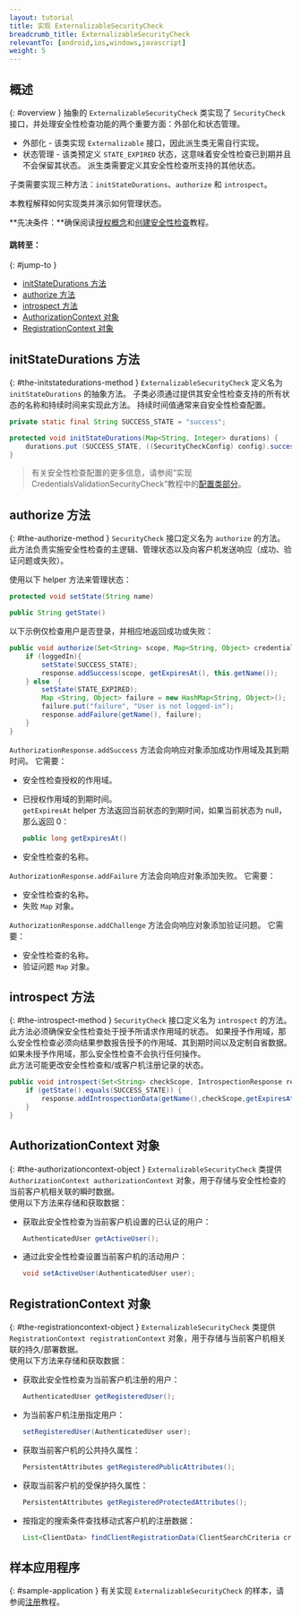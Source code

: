 ```yaml
---
layout: tutorial
title: 实现 ExternalizableSecurityCheck
breadcrumb_title: ExternalizableSecurityCheck
relevantTo: [android,ios,windows,javascript]
weight: 5
---
```

<!-- NLS_CHARSET=UTF-8 -->
## 概述
{: #overview }
抽象的 `ExternalizableSecurityCheck` 类实现了 `SecurityCheck` 接口，并处理安全性检查功能的两个重要方面：外部化和状态管理。

* 外部化 - 该类实现 `Externalizable` 接口，因此派生类无需自行实现。
* 状态管理 - 该类预定义 `STATE_EXPIRED` 状态，这意味着安全性检查已到期并且不会保留其状态。 派生类需要定义其安全性检查所支持的其他状态。

子类需要实现三种方法：`initStateDurations`、`authorize` 和 `introspect`。

本教程解释如何实现类并演示如何管理状态。

**先决条件：**确保阅读[授权概念](../)和[创建安全性检查](../creating-a-security-check)教程。

#### 跳转至：
{: #jump-to }
* [initStateDurations 方法](#the-initstatedurations-method)
* [authorize 方法](#the-authorize-method)
* [introspect 方法](#the-introspect-method)
* [AuthorizationContext 对象](#the-authorizationcontext-object)
* [RegistrationContext 对象](#the-registrationcontext-object)

## initStateDurations 方法
{: #the-initstatedurations-method }
`ExternalizableSecurityCheck` 定义名为 `initStateDurations` 的抽象方法。 子类必须通过提供其安全性检查支持的所有状态的名称和持续时间来实现此方法。 持续时间值通常来自安全性检查配置。

```java
private static final String SUCCESS_STATE = "success";

protected void initStateDurations(Map<String, Integer> durations) {
    durations.put (SUCCESS_STATE, ((SecurityCheckConfig) config).successStateExpirationSec);
}
```

> 有关安全性检查配置的更多信息，请参阅“实现 CredentialsValidationSecurityCheck”教程中的[配置类部分](../credentials-validation/security-check/#configuration-class)。

## authorize 方法
{: #the-authorize-method }
`SecurityCheck` 接口定义名为 `authorize` 的方法。 此方法负责实施安全性检查的主逻辑、管理状态以及向客户机发送响应（成功、验证问题或失败）。

使用以下 helper 方法来管理状态：

```java
protected void setState(String name)
```
```java
public String getState()
```
以下示例仅检查用户是否登录，并相应地返回成功或失败：

```java
public void authorize(Set<String> scope, Map<String, Object> credentials, HttpServletRequest request, AuthorizationResponse response) {
    if (loggedIn){
        setState(SUCCESS_STATE);
        response.addSuccess(scope, getExpiresAt(), this.getName());
    } else  {
        setState(STATE_EXPIRED);
        Map <String, Object> failure = new HashMap<String, Object>();           
        failure.put("failure", "User is not logged-in");
        response.addFailure(getName(), failure);
    }
}
```

`AuthorizationResponse.addSuccess` 方法会向响应对象添加成功作用域及其到期时间。 它需要：

* 安全性检查授权的作用域。
* 已授权作用域的到期时间。  
`getExpiresAt` helper 方法返回当前状态的到期时间，如果当前状态为 null，那么返回 0：

  ```java
  public long getExpiresAt()
  ```
   
* 安全性检查的名称。

`AuthorizationResponse.addFailure` 方法会向响应对象添加失败。 它需要：

* 安全性检查的名称。
* 失败 `Map` 对象。

`AuthorizationResponse.addChallenge` 方法会向响应对象添加验证问题。 它需要：

* 安全性检查的名称。
* 验证问题 `Map` 对象。

## introspect 方法
{: #the-introspect-method }
`SecurityCheck` 接口定义名为 `introspect` 的方法。 此方法必须确保安全性检查处于授予所请求作用域的状态。 如果授予作用域，那么安全性检查必须向结果参数报告授予的作用域、其到期时间以及定制自省数据。 如果未授予作用域，那么安全性检查不会执行任何操作。  
此方法可能更改安全性检查和/或客户机注册记录的状态。

```java
public void introspect(Set<String> checkScope, IntrospectionResponse response) {
    if (getState().equals(SUCCESS_STATE)) {
        response.addIntrospectionData(getName(),checkScope,getExpiresAt(),null);
    }
}
```

## AuthorizationContext 对象
{: #the-authorizationcontext-object }
`ExternalizableSecurityCheck` 类提供 `AuthorizationContext authorizationContext` 对象，用于存储与安全性检查的当前客户机相关联的瞬时数据。  
使用以下方法来存储和获取数据：

* 获取此安全性检查为当前客户机设置的已认证的用户：

  ```java
  AuthenticatedUser getActiveUser();
  ```
  
* 通过此安全性检查设置当前客户机的活动用户：

  ```java
  void setActiveUser(AuthenticatedUser user);
  ```

## RegistrationContext 对象
{: #the-registrationcontext-object }
`ExternalizableSecurityCheck` 类提供 `RegistrationContext registrationContext` 对象，用于存储与当前客户机相关联的持久/部署数据。  
使用以下方法来存储和获取数据：

* 获取此安全性检查为当前客户机注册的用户：

  ```java
  AuthenticatedUser getRegisteredUser();
  ```
  
* 为当前客户机注册指定用户：

  ```java
  setRegisteredUser(AuthenticatedUser user);
  ```
  
* 获取当前客户机的公共持久属性：

  ```java
  PersistentAttributes getRegisteredPublicAttributes();
  ```
  
* 获取当前客户机的受保护持久属性：

  ```java
  PersistentAttributes getRegisteredProtectedAttributes();
  ```
  
* 按指定的搜索条件查找移动式客户机的注册数据：

  ```java
  List<ClientData> findClientRegistrationData(ClientSearchCriteria criteria);
  ```

## 样本应用程序
{: #sample-application }
有关实现 `ExternalizableSecurityCheck` 的样本，请参阅[注册](../enrollment)教程。

